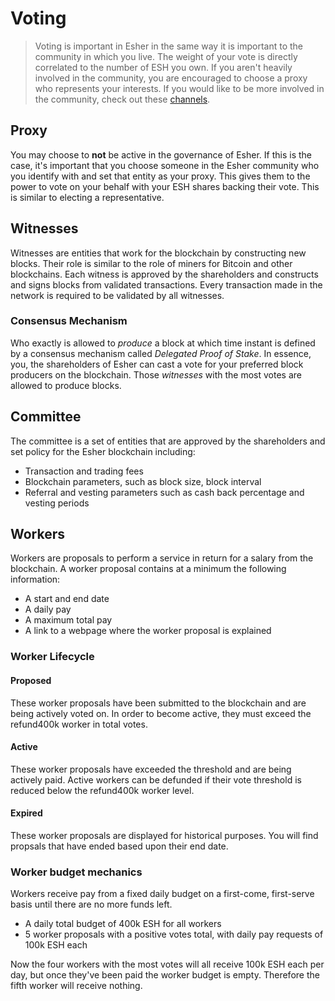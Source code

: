 # Voting

> Voting is important in Esher in the same way it is important to the community in which you live. The weight of your vote is directly correlated to the number of ESH you own. If you aren't heavily involved in the community, you are encouraged to choose a proxy who represents your interests. If you would like to be more involved in the community, check out these [channels](/help/introduction/esher).

## Proxy

You may choose to **not** be active in the governance of Esher. If this is the case, it's important that you choose someone in the Esher community who you identify with and set that entity as your proxy. This gives them to the power to vote on your behalf with your ESH shares backing their vote. This is similar to electing a representative.

## Witnesses

Witnesses are entities that work for the blockchain by constructing new blocks. Their role is similar to the role of miners for Bitcoin and other blockchains. Each witness is approved by the shareholders and constructs and signs blocks from validated transactions. Every transaction made in the network is required to be validated by all witnesses.

### Consensus Mechanism

Who exactly is allowed to *produce* a block at which time instant is defined by a
consensus mechanism called *Delegated Proof of Stake*. In essence, you, the
shareholders of Esher can cast a vote for your preferred block producers on the blockchain. Those *witnesses* with the most votes are allowed to produce blocks.


## Committee

The committee is a set of entities that are approved by the shareholders and set policy for the Esher blockchain including:

* Transaction and trading fees
* Blockchain parameters, such as block size, block interval
* Referral and vesting parameters such as cash back percentage and vesting periods

## Workers

Workers are proposals to perform a service in return for a salary from the blockchain. A worker proposal contains at a minimum the following information:

* A start and end date
* A daily pay
* A maximum total pay
* A link to a webpage where the worker proposal is explained

### Worker Lifecycle

#### Proposed
These worker proposals have been submitted to the blockchain and are being actively voted on. In order to become active, they must exceed the refund400k worker in total votes.
#### Active
These worker proposals have exceeded the threshold and are being actively paid. Active workers can be defunded if their vote threshold is reduced below the refund400k worker level.
#### Expired
These worker proposals are displayed for historical purposes. You will find propsals that have ended based upon their end date.

### Worker budget mechanics
Workers receive pay from a fixed daily budget on a first-come, first-serve basis until there are no more funds left.

* A daily total budget of 400k ESH for all workers
* 5 worker proposals with a positive votes total, with daily pay requests of 100k ESH each

Now the four workers with the most votes will all receive 100k ESH each per day, but once they've been paid the worker budget is empty. Therefore the fifth worker will receive nothing.

